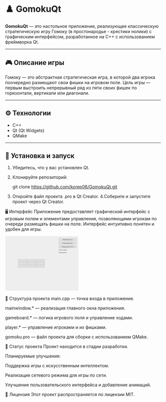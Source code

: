 # ♟️ GomokuQt

**GomokuQt** — это настольное приложение, реализующее классическую стратегическую игру Гомоку (в простонародье - крестики нолики) с графическим интерфейсом, разработанное на C++ с использованием фреймворка Qt.

---

## 🎮 Описание игры

Гомоку — это абстрактная стратегическая игра, в которой два игрока поочередно размещают свои фишки на игровом поле. Цель игры — первым выстроить непрерывный ряд из пяти своих фишек по горизонтали, вертикали или диагонали.

---

## ⚙️ Технологии

- C++
- Qt (Qt Widgets)
- QMake

---

## 🚀 Установка и запуск

1. Убедитесь, что у вас установлен Qt.
2. Клонируйте репозиторий:
   
      git clone https://github.com/korep06/GomokuQt.git
4. Откройте файл проекта .pro в Qt Creator.
4.Соберите и запустите проект через Qt Creator.

🖥️ Интерфейс
Приложение предоставляет графический интерфейс с игровым полем и элементами управления, позволяющими игрокам по очереди размещать фишки на поле. Интерфейс интуитивно понятен и удобен для игры.

![Интерфейс](https://github.com/korep06/GomokuQt/blob/main/assets/gomoku-ezgif.com-crop.gif)

📂 Структура проекта
main.cpp — точка входа в приложение.

mainwindow.* — реализация главного окна приложения.

gameboard.* — логика игрового поля и управление ходами.

player.* — управление игроками и их фишками.

gomoku.pro — файл проекта для сборки с использованием QMake.

📌 Статус проекта
Проект находится в стадии разработки.

Планируемые улучшения:

Поддержка игры с искусственным интеллектом.

Реализация сетевого режима для игры по сети.

Улучшение пользовательского интерфейса и добавление анимаций.

📄 Лицензия
Этот проект распространяется по лицензии MIT.

